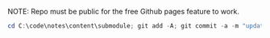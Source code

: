 NOTE: Repo must be public for the free Github pages feature to work.

```powershell
cd C:\code\notes\content\submodule; git add -A; git commit -a -m "update submodule notes"; cd C:\code\notes; git add -A; git commit -a -m "update notes."
